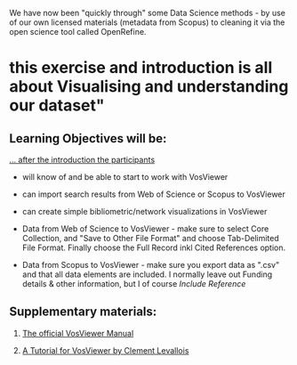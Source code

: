 We have now been "quickly through" some Data Science methods - by use of our own licensed materials (metadata from Scopus) to cleaning it via the open science tool called OpenRefine.

# this exercise and introduction is all about Visualising and understanding our dataset"

## Learning Objectives will be:

<u>... after the introduction the participants </u>
- will know of and be able to start to work with VosViewer <p>
- can import search results from Web of Science or Scopus to VosViewer <p>
- can create simple bibliometric/network visualizations in VosViewer <p>


* Data from Web of Science to VosViewer - make sure to select Core Collection, and "Save to Other File Format" and choose Tab-Delimited File Format. Finally choose the Full Record inkl Cited References option.

* Data from Scopus to VosViewer - make sure you export data as ".csv" and that all data elements are included. I normally leave out Funding details & other information, but I of course *Include Reference*


## Supplementary materials:

1. [The official VosViewer Manual ](https://www.vosviewer.com/documentation/Manual_VOSviewer_1.6.13.pdf)

2. [A Tutorial for VosViewer by Clement Levallois](https://seinecle.github.io/vosviewer-tutorials/generated-pdf/importing-en.pdf)
